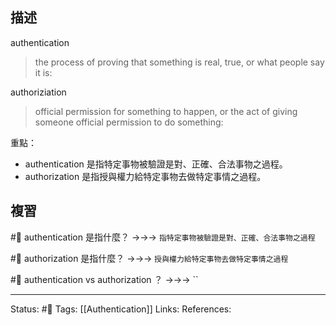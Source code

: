 ## 描述


authentication
> the process of proving that something is real, true, or what people say it is:


authoriziation
> official permission for something to happen, or the act of giving someone official permission to do something:


重點：
- authentication 是指特定事物被驗證是對、正確、合法事物之過程。
- authorization 是指授與權力給特定事物去做特定事情之過程。



## 複習
#🧠 authentication 是指什麼？ ->->-> `指特定事物被驗證是對、正確、合法事物之過程`
<!--SR:!2023-01-29,13,248-->

#🧠 authorization 是指什麼？ ->->-> `授與權力給特定事物去做特定事情之過程`
<!--SR:!2023-01-17,5,230-->

#🧠 authentication vs authorization ？ ->->-> ``
<!--SR:!2023-01-21,9,250-->



---
Status: #🌱 
Tags:
[[Authentication]]
Links:
References: